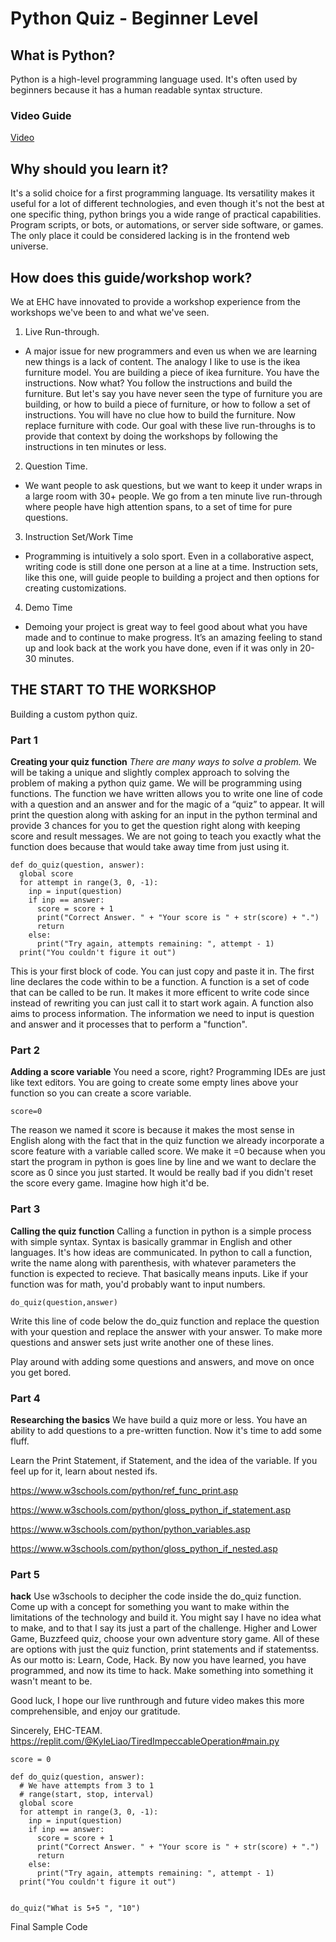 # Python Quiz - Beginner Level

## What is Python?
Python is a high-level programming language used. It's often used by beginners because it has a human readable syntax structure.

### Video Guide
[Video](https://www.youtube.com/watch?v=mRMmlo_Uqcs&ab_channel=NetworkChuck)

## Why should you learn it?
It's a solid choice for a first programming language. Its versatility makes it useful for a lot of different technologies, and even though it's not the best at one specific thing, python brings you a wide range of practical capabilities. Program scripts, or bots, or automations, or server side software, or games. The only place it could be considered lacking is in the frontend web universe.

## How does this guide/workshop work?
We at EHC have innovated to provide a workshop experience from the workshops we've been to and what we've seen.
1. Live Run-through.
- A major issue for new programmers and even us when we are learning new things is a lack of content. The analogy I like to use is the ikea furniture model. You are building a piece of ikea furniture. You have the instructions. Now what? You follow the instructions and build the furniture. But let's say you have never seen the type of furniture you are building, or how to build a piece of furniture, or how to follow a set of instructions. You will have no clue how to build the furniture. Now replace furniture with code. Our goal with these live run-throughs is to provide that context by doing the workshops by following the instructions in ten minutes or less. 
2. Question Time.
- We want people to ask questions, but we want to keep it under wraps in a large room with 30+ people. We go from a ten minute live run-through where people have high attention spans, to a set of time for pure questions.
3. Instruction Set/Work Time
- Programming is intuitively a solo sport. Even in a collaborative aspect, writing code is still done one person at a line at a time. Instruction sets, like this one, will guide people to building a project and then options for creating customizations.
4. Demo Time
- Demoing your project is great way to feel good about what you have made and to continue to make progress. It’s an amazing feeling to stand up and look back at the work you have done, even if it was only in 20-30 minutes.

## THE START TO THE WORKSHOP
Building a custom python quiz.

### Part 1
**Creating your quiz function**
*There are many ways to solve a problem.*
We will be taking a unique and slightly complex approach to solving the problem of making a python quiz game. We will be programming using functions. The function we have written allows you to write one line of code with a question and an answer and for the magic of a “quiz” to appear. It will print the question along with asking for an input in the python terminal and provide 3 chances for you to get the question right along with keeping score and result messages. We are not going to teach you exactly what the function does because that would take away time from just using it.
```
def do_quiz(question, answer):
  global score
  for attempt in range(3, 0, -1):
    inp = input(question)
    if inp == answer:
      score = score + 1
      print("Correct Answer. " + "Your score is " + str(score) + ".")
      return
    else:
      print("Try again, attempts remaining: ", attempt - 1)
  print("You couldn't figure it out")

```
This is your first block of code. You can just copy and paste it in. The first line declares the code within to be a function. A function is a set of code that can be called to be run. It makes it more efficent to write code since instead of rewriting you can just call it to start work again. A function also aims to process information. The information we need to input is question and answer and it processes that to perform a "function". 

### Part 2
**Adding a score variable**
You need a score, right? Programming IDEs are just like text editors. You are going to create some empty lines above your function so you can create a score variable. 

```
score=0
```
The reason we named it score is because it makes the most sense in English along with the fact that in the quiz function we already incorporate a score feature with a variable called score. We make it =0 because when you start the program in python is goes line by line and we want to declare the score as 0 since you just started. It would be really bad if you didn't reset the score every game. Imagine how high it'd be.

### Part 3
**Calling the quiz function**
Calling a function in python is a simple process with simple syntax. Syntax is basically grammar in English and other languages. It's how ideas are communicated. In python to call a function, write the name along with parenthesis, with whatever parameters the function is expected to recieve. That basically means inputs. Like if your function was for math, you'd probably want to input numbers. 

```
do_quiz(question,answer)
```
Write this line of code below the do_quiz function and replace the question with your question and replace the answer with your answer. To make more questions and answer sets just write another one of these lines.

Play around with adding some questions and answers, and move on once you get bored.

### Part 4
**Researching the basics**
We have build a quiz more or less. You have an ability to add questions to a pre-written function. Now it's time to add some fluff. 

Learn the Print Statement, if Statement, and the idea of the variable. If you feel up for it, learn about nested ifs.

https://www.w3schools.com/python/ref_func_print.asp

https://www.w3schools.com/python/gloss_python_if_statement.asp

https://www.w3schools.com/python/python_variables.asp

https://www.w3schools.com/python/gloss_python_if_nested.asp


### Part 5
**hack**
Use w3schools to decipher the code inside the do_quiz function. Come up with a concept for something you want to make within the limitations of the technology and build it. You might say I have no idea what to make, and to that I say its just a part of the challenge. Higher and Lower Game, Buzzfeed quiz, choose your own adventure story game. All of these are options with just the quiz function, print statements and if statementss. As our motto is: Learn, Code, Hack. By now you have learned, you have programmed, and now its time to hack. Make something into something it wasn't meant to be.

Good luck, I hope our live runthrough and future video makes this more comprehensible, and enjoy our gratitude.

Sincerely, EHC-TEAM.
https://replit.com/@KyleLiao/TiredImpeccableOperation#main.py

```
score = 0

def do_quiz(question, answer):
  # We have attempts from 3 to 1
  # range(start, stop, interval)
  global score
  for attempt in range(3, 0, -1):
    inp = input(question)
    if inp == answer:
      score = score + 1
      print("Correct Answer. " + "Your score is " + str(score) + ".")
      return
    else:
      print("Try again, attempts remaining: ", attempt - 1)
  print("You couldn't figure it out")


do_quiz("What is 5+5 ", "10")
```
Final Sample Code



